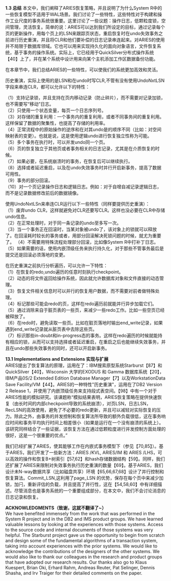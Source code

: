 **1.3 总结**
本文中，我们阐释了ARIES恢复策略，并且说明了为什么System R中的一些恢复模型不适用于WAL场景。我们讨论了一些特性，这些特性对于构建和操作工业尺度的事务系统很重要。这里讨论了一些议题：操作日志，低颗粒度锁，空间管理，灵活恢复。简单的说：ARIES可以达到我们所设定的目标，通过记录每个页的更新操作，用每个页上的LSN来跟踪页状态，重启恢复时在undo失效事务之前进行历史重演，并且将CLR和他们要补偿的日志记录串连起来。对ARIES的使用并不局限于数据库领域。它也可以用来实现持久化的面向对象语言，文件恢复系统，基于事务的操作系统。实际上，它已经用于QuickSilver分布式操作系统【40】上了，并在某个系统中设计用来向某个主机添加工作区数据备份功能。  

在本章节中，我们总结ARIES的一些特性，可以使我们的系统更加高效和灵活。  

历史重演，实际上使用的是LSN和在undo时写CLR,不管有没有使用UndoNxtLSN字段来串连CLR，都可以允许以下的特性：  

（1）支持记录锁，并且支持在页内移动记录（防止碎片），而不需要对记录加锁，也不需要写“移动”日志。  
（2）只使用一个状态变量，每页一个日志序列号。  
（3）对存储的重复利用：一个事务内的重复利用，或者不同事务间的重复利用。这样保留了数据的聚集性，也提高了存储的利用率。  
（4）正常流程中的原始操作的逆序和在对其undo是的顺序不同（比如：对空间映射表的变更）。也就是说，这是使用逻辑undo进行恢复独立性称为可能。  
（5）多个事务在执行时，可以并发undo同一个页。  
（6）页的恢复独立于其他页或者事务相关的日志记录，尤其是在介质恢复的时候。  
（7）如果必要，在系统崩溃时的事务，在恢复后可以继续执行。  
（8）选择或者延迟重启，以及在undo失效事务时并行开启新事务，提高了数据可用性。  
（9）事务的部分回滚。  
（10）对一个页记录操作日志和逻辑日志。例如：对于自增自减记录逻辑日志，而不是记录数据修改前后的数据镜像。  

使用UndoNxtLSn来串连CLR运行以下一些特性（同样要提供历史重演）：  
（1）废弃undo CLR，这样就避免对CLR还要写CLR。这样也没必要在CLR中存储undo信息。  
（2）在正常处理时，对于同一条记录的undo至多写一次。  
（3）当一个事务正在回滚时，当某对象被undo了，该对象上的锁就可以释放了。在回滚耗时较长的事务或者，用部分回滚解决死锁问题的时候，就尤为重要了。
（4）不需要用特殊流程处理部分回滚，比如像System R中打补丁日志。  
（5）如果需要的话，使用内嵌顶级任务来执行持久化，对于那些不管事务最后是提交还是回滚必须落地的变更。  

在历史重演之前执行分析遍历，可以允许一下特性：  
（1）在恢复的redo,undo遍历的任意时刻执行checkpoint。  
（2）动态的将文件返回给操作系统，因此就允许数据库对象和文件直接的动态管理。  
（3）恢复文件相关信息时可以并行的恢复用户数据，而不需要对前者做特殊处理。  
（4）标记那些可能会redo的页，这样在redo遍历前就能并行异步加载它们。  
（5）通过消除来自于脏页表的一些页，来减少一些redo工作。比如一些空页已经被释放了。  
（6）在redo时，避免读取一些页。比如在脏页落地时输出end_write记录，如果遇到end_write记录就从脏页表中去除这些页。  
（7）标识那些in-doubt和in-progress态的事务。这样在redo遍历的时候就能持有相应的锁，从而可以支持选择或者延迟重启，在重启之后也能继续失效事务，并且在undo那些失效事务的同时，还可以开启新事务。  

**13.1 Implementations and Extensions 实现与扩展**  
ARIES提出了恢复算法的原理，运用在了：IBM搜索原型系统Starburst【87】和 QuickSilver【40】，Wisconsin 大学的EXODUS 和 Gamma 数据库系统【20】，IBM产品0S/2 Extended Edition Database Manager【7】以及WorkstationData Save Facility/VM【44】。ARIES的一种特性"历史重演"，运用在了DB2 Version 2 Release 1，并使用了内嵌顶级任务来支持段式表空间。【98】中有一个对于ARIES性能的模拟研究。该课题称“模拟结果表明，ARIES恢复策略在提供快速恢复（由长时间的内部checkpoint导致的系统崩溃），对页LSN，日志LSN，RecLSN的高效使用，避免了不必要的redo更新，并且可以减轻对实际恢复的压力。除此之外，由事务的并发控制和恢复算法所导致的额外负载很低，这在事务响应时间和事务平均执行时间上相差很小（如果是运行在一个没有崩溃的系统上）。该研究同样结合了一些证据，该恢复方法在通过低颗粒度进行并发控制方面处理的很好，这是一个很重要的优点。”  

我们已经扩展了ARIES，使其能够工作在内嵌式事务模型下（参见【70,85】）。基于ARIES，我们开发了一些新方法：ARIES /KVL, ARIES/IM 和 ARIES /LHS，可以高效的操作和恢复B+树索引【57,62】和hash存储数据结构【59】。同样，我们还扩展了ARIES来限制对失效事务执行历史重演的数量【69】。基于ARIES，我们设计未N-way数据共享（比如磁盘共享）环境【65,66,67,68】设计了并行控制和恢复算法。Commit_LSN,这利用了page_LSN 的优势，保存在每个页中来减少加锁，加闩，重新评估的负载，并且提高了并行性，这在【54,58,60】中有详细描述。尽管消息也是事务系统的一个重要组成部分，在本文中，我们不会讨论消息的日志记录和恢复。  

**ACKNOWLEDGMENTS（致谢，这就不翻译了~）**  
We have benefited immensely from the work that was performed in the System R project and in the DB2 and IMS product groups. We have learned valuable lessons by looking at the experiences with those systems. Access to the source code and internal documents of those systems was very helpful. The Starburst project gave us the opportunity to begin from scratch and design some of the fundamental algorithms of a transaction system, taking into account experiences with the prior systems. We would like to acknowledge the contributions of the designers of the other systems. We would also like to thank our colleagues in the research and product groups that have adopted our research results. Our thanks also go to Klaus Kuespert, Brian Oki, Erhard Rahm, Andreas Reuter, Pat Selinger, Dennis Shasha, and Irv Traiger for their detailed comments on the paper.
